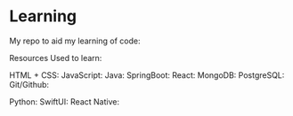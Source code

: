 # Learning
My repo to aid my learning of code:

Resources Used to learn: 

HTML + CSS: 
JavaScript:
Java:
SpringBoot:
React:
MongoDB:
PostgreSQL:
Git/Github:

Python:
SwiftUI:
React Native:
